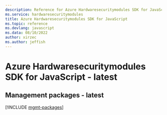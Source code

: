```yaml
---
description: Reference for Azure Hardwaresecuritymodules SDK for JavaScript
ms.service: hardwaresecuritymodules
title: Azure Hardwaresecuritymodules SDK for JavaScript
ms.topic: reference
ms.devlang: javascript
ms.data: 08/10/2022
author: xirzec
ms.author: jeffish
---
```

# Azure Hardwaresecuritymodules SDK for JavaScript - latest

## Management packages - latest
[!INCLUDE [mgmt-packages](hardwaresecuritymodules-mgmt-index.md)]